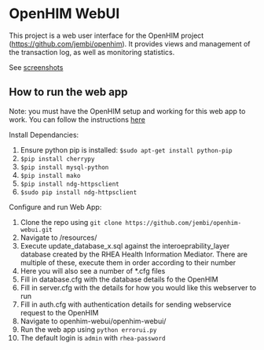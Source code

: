 OpenHIM WebUI
=============

This project is a web user interface for the OpenHIM project (https://github.com/jembi/openhim). It provides views and management of the transaction log, as well as monitoring statistics.

See [screenshots](https://github.com/jembi/openhim-webui/wiki/Screenshots)

How to run the web app
----------------------

Note: you must have the OpenHIM setup and working for this web app to work. You can follow the instructions [here](https://github.com/jembi/openhim#readme)

Install Dependancies:

1. Ensure python pip is installed: `$sudo apt-get install python-pip`
2. `$pip install cherrypy`
3. `$pip install mysql-python`
4. `$pip install mako`
5. `$pip install ndg-httpsclient`
6. `$sudo pip install ndg-httpsclient`

Configure and run Web App:

1. Clone the repo using `git clone https://github.com/jembi/openhim-webui.git`
2. Navigate to /resources/
3. Execute update_database_x.sql against the interoeprability_layer database created by the RHEA Health Information Mediator. There are multiple of these, execute them in order according to their number
3. Here you will also see a number of *.cfg files
4. Fill in database.cfg with the database details fo the OpenHIM
5. Fill in server.cfg with the details for how you would like this webserver to run
6. Fill in auth.cfg with authentication details for sending webservice request to the OpenHIM
7. Navigate to openhim-webui/openhim-webui/
8. Run the web app using `python errorui.py`
9. The default login is `admin` with `rhea-password`
